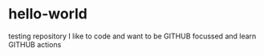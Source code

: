# hello-world
testing repository
I like to code and want to be GITHUB focussed and learn GITHUB actions
